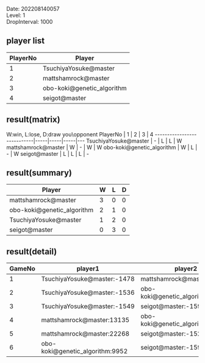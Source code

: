 Date: 202208140057  
Level: 1  
DropInterval: 1000  
## player list
PlayerNo  |  Player
----------|----------------------------
1         |  TsuchiyaYosuke@master
2         |  mattshamrock@master
3         |  obo-koki@genetic_algorithm
4         |  seigot@master
## result(matrix)
W:win, L:lose, D:draw
you\opponent PlayerNo       |  1  |  2  |  3  |  4
----------------------------|-----|-----|-----|---
TsuchiyaYosuke@master       |  -  |  L  |  L  |  W
mattshamrock@master         |  W  |  -  |  W  |  W
obo-koki@genetic_algorithm  |  W  |  L  |  -  |  W
seigot@master               |  L  |  L  |  L  |  -
## result(summary)
Player                      |  W  |  L  |  D
----------------------------|-----|-----|---
mattshamrock@master         |  3  |  0  |  0
obo-koki@genetic_algorithm  |  2  |  1  |  0
TsuchiyaYosuke@master       |  1  |  2  |  0
seigot@master               |  0  |  3  |  0
## result(detail)
GameNo  |  player1                          |  player2
--------|-----------------------------------|----------------------------------
1       |  TsuchiyaYosuke@master:-1478      |  mattshamrock@master:10687
2       |  TsuchiyaYosuke@master:-1536      |  obo-koki@genetic_algorithm:8044
3       |  TsuchiyaYosuke@master:-1549      |  seigot@master:-1590
4       |  mattshamrock@master:13135        |  obo-koki@genetic_algorithm:10190
5       |  mattshamrock@master:22268        |  seigot@master:-1526
6       |  obo-koki@genetic_algorithm:9952  |  seigot@master:-1590
